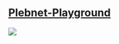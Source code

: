 ## [Plebnet-Playground](https://github.com/PLEBNET-PLAYGROUND)
![](https://raw.githubusercontent.com/PLEBNET-PLAYGROUND/plebnet-playground-docker/master/images/PlebnetPlayground.png)
